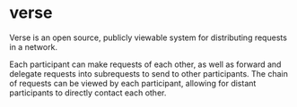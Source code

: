 verse
=====

Verse is an open source, publicly viewable system for distributing requests in a network.

Each participant can make requests of each other, as well as forward and delegate requests into subrequests to send to other participants. The chain of requests can be viewed by each participant, allowing for distant participants to directly contact each other.
